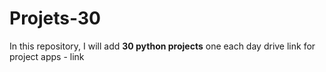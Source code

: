 # Projets-30
In this repository, I will add <b>30 python projects</b> one each day
drive link for project apps - <a src="https://drive.google.com/drive/folders/1b_NZ0DF9BpbbQDOBsfTS5fL5H0ataZX0?usp=sharing">link</a>
